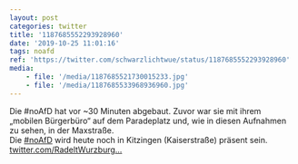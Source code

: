```yaml
---
layout: post
categories: twitter
title: '1187685552293928960'
date: '2019-10-25 11:01:16'
tags: noafd
ref: 'https://twitter.com/schwarzlichtwue/status/1187685552293928960'
media:
    - file: '/media/1187685521730015233.jpg'
    - file: '/media/1187685533968936960.jpg'
---
```

Die #noAfD hat vor ~30 Minuten abgebaut. Zuvor war sie mit ihrem „mobilen Bürgerbüro“ auf dem Paradeplatz und, wie in diesen Aufnahmen zu sehen, in der Maxstraße.  
Die [#noAfD](/t/noafd) wird heute noch in Kitzingen (Kaiserstraße) präsent sein. 
[twitter.com/RadeltWurzburg…](https://twitter.com/RadeltWurzburg/status/1187701053858422789?s=19) 
